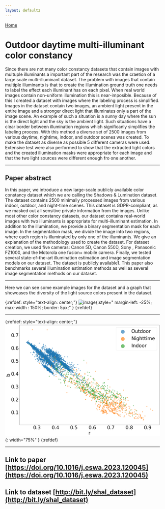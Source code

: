```yaml
---
layout: default2
---
```

[Home](./)


# Outdoor daytime multi-illuminant color constancy


Since there are not many color constancy datasets that contain images with multuple illuminants a important part of the research was the craetion of a large scale multi-illuminant dataset.
The problem with images that contain multiple illuminants is that to create the illumination ground truth one needs to label the effect each illuminant has on each pixel. When real world images contain non-uniform illumination this is near-imposible. Because of this I created a dataset with images where the labeling process is simplified. Images in the dataset contain two images, an ambient light present in the entire image and a stronger direct light that illuminates only a part of the image scene. An example of such a situation is a sunny day where the sun is the direct light and the sky is the ambient light. Such situations have a clear border between illumination regions which significanly simplifies the labeling process. With this method a diverse set of 2500 images from various daytime, nightime, indoor, and outdoor scenes was created. To make the dataset as diverse as possible 5 different cameras were used. Extensive test were also performed to show that the extracted light colors and the created illumination masks were appropriate for each image and that the two light sources were different enough fro one another.

* * *


## Paper abstract
In this paper, we introduce a new large-scale publicly available color constancy dataset which we are calling the Shadows & Lumination dataset. The dataset contains 2500 minimally processed images from various indoor, outdoor, and night-time scenes. This dataset is GDPR-compliant, as we masked out all sensitive private information from the images. Unlike most other color constancy datasets, our dataset contains real-world images with two illuminants is appropriate for multi-illuminant estimation. In addition to the illumination, we provide a binary segmentation mask for each image. In the segmentation mask, we divide the image into two regions, where each region is illuminated by only one of the illuminants. We give an explanation of the methodology used to create the dataset. For dataset creation, we used five cameras: Canon 5D, Canon 550D, Sony , Panasonic FZ1000, and the Motorola one fusion+ mobile camera. Finally, we tested several state-of-the-art illumination estimation and image segmentation models on our dataset. The dataset is publicly available1. This paper also benchmarks several illumination estimation methods as well as several image segmentation methods on our dataset.


* * *



Here we can see some example images for the dataset and a graph that showcases the diversity of the light source colors present in the dataset.


{:refdef: style="text-align: center;"}
![image](./assets/imgs/shal_examples.png){:style=" margin-left: -25%; max-width : 150%; border: 5px;" }
{:refdef}

***

{:refdef: style="text-align: center;"}
![image](./assets/imgs/ills.png){: width="75%" }
{:refdef}



* * *


## Link to paper [https://doi.org/10.1016/j.eswa.2023.120045](https://doi.org/10.1016/j.eswa.2023.120045)
## Link to dataset [http://bit.ly/shal_dataset](http://bit.ly/shal_dataset)


